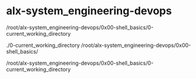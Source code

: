 # alx-system_engineering-devops
/root/alx-system_engineering-devops/0x00-shell_basics/0-current_working_directory

./0-current_working_directory
/root/alx-system_engineering-devops/0x00-shell_basics/

/root/alx-system_engineering-devops/0x00-shell_basics/0-current_working_directory

